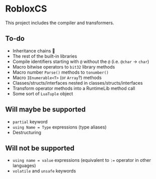 ﻿# RobloxCS
This project includes the compiler and transformers.

## To-do
- Inheritance chains 🤮
- The rest of the built-in libraries
- Compile identifiers starting with `@` without the `@` (i.e. `@char` -> `char`)
- Macro bitwise operators to `bit32` library methods
- Macro number `Parse()` methods to `tonumber()`
- Macro `IEnumerable<T>` (or `Array`?) methods
- Classes/structs/interfaces nested in classes/structs/interfaces
- Transform operator methods into a RuntimeLib method call
- Some sort of `LuaTuple` object

## Will maybe be supported
- `partial` keyword
- `using Name = Type` expressions (type aliases)
- Destructuring

## Will not be supported
- `using name = value` expressions (equivalent to `:=` operator in other languages)
- `volatile` and `unsafe` keywords